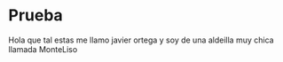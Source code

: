 # Prueba

Hola que tal estas me llamo javier ortega y soy de una aldeilla muy chica llamada MonteLiso
